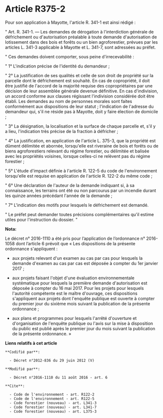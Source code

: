 # Article R375-2

Pour son application à Mayotte, l'article R. 341-1 est ainsi rédigé : 

" Art. R. 341-1. ― Les demandes de dérogation à l'interdiction générale de défrichement ou d'autorisation préalable à toute
demande d'autorisation de lotissement dans des bois et forêts ou un bien agroforestier, prévues par les articles L. 341-3
applicable à Mayotte et L. 341-7, sont adressées au préfet. 

" Ces demandes doivent comporter, sous peine d'irrecevabilité : 

" 1° L'indication précise de l'identité du demandeur ; 

" 2° La justification de ses qualités et celle de son droit de propriété sur la parcelle dont le défrichement est souhaité.
En cas de copropriété, il doit être justifié de l'accord de la majorité requise des copropriétaires par une décision de leur
assemblée générale devenue définitive. En cas d'indivision, un accord conforme aux clauses régissant l'indivision considérée
doit être établi. Les demandes au nom de personnes morales sont faites conformément aux dispositions de leur statut ;
l'indication de l'adresse du demandeur qui, s'il ne réside pas à Mayotte, doit y faire élection de domicile ; 

" 3° La désignation, la localisation et la surface de chaque parcelle et, s'il y a lieu, l'indication très précise de la
fraction à défricher ; 

" 4° La justification, en application de l'article L. 375-3, que la propriété est dûment délimitée et abornée, lorsqu'elle
est riveraine de bois et forêts ou de biens agroforestiers relevant du régime forestier, ou délimitée et balisée avec les
propriétés voisines, lorsque celles-ci ne relèvent pas du régime forestier ; 

" 5° L'étude d'impact définie à l'article R. 122-5 du code de l'environnement lorsqu'elle est requise en application de
l'article R. 122-2 du même code ; 

" 6° Une déclaration de l'auteur de la demande indiquant si, à sa connaissance, les terrains ont été ou non parcourus par un
incendie durant les quinze années précédant l'année de la demande ; 

" 7° L'indication des motifs pour lesquels le défrichement est demandé. 

" Le préfet peut demander toutes précisions complémentaires qu'il estime utiles pour l'instruction du dossier. "

**Nota:**

Le décret n° 2016-1110 a été pris pour l’application de l’ordonnance n° 2016-1058 dont l’article 6 prévoit que « Les
dispositions de la présente ordonnance s'appliquent : 

- aux projets relevant d'un examen au cas par cas pour lesquels la demande d'examen au cas par cas est déposée à compter du
1er janvier 2017 ; 

- aux projets faisant l'objet d'une évaluation environnementale systématique pour lesquels la première demande d'autorisation
est déposée à compter du 16 mai 2017. Pour les projets pour lesquels l'autorité compétente est le maître d'ouvrage, ces
dispositions s'appliquent aux projets dont l'enquête publique est ouverte à compter du premier jour du sixième mois suivant
la publication de la présente ordonnance ; 

- aux plans et programmes pour lesquels l'arrêté d'ouverture et d'organisation de l'enquête publique ou l'avis sur la mise à
disposition du public est publié après le premier jour du mois suivant la publication de la présente ordonnance. »

**Liens relatifs à cet article**

	**Codifié par**:

	  - Décret n°2012-836 du 29 juin 2012 (V)

	**Modifié par**:

	  - Décret n°2016-1110 du 11 août 2016 - art. 6

	**Cite**:

	  - Code de l'environnement - art. R122-2
	  - Code de l'environnement - art. R122-5
	  - Code forestier (nouveau) - art. L341-3
	  - Code forestier (nouveau) - art. L341-7
	  - Code forestier (nouveau) - art. L375-3
